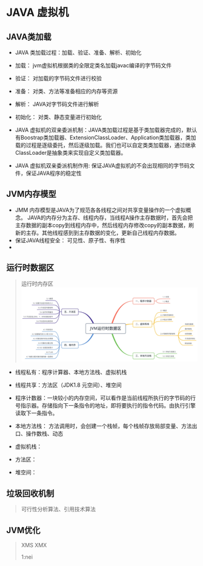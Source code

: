 # JAVA 虚拟机

## JAVA类加载
* JAVA 类加载过程：加载、验证、准备、解析、初始化
* 加载： jvm虚拟机根据类的全限定类名加载javac编译的字节码文件
* 验证： 对加载的字节码文件进行校验
* 准备： 对类、方法等准备相应的内存等资源
* 解析： JAVA对字节码文件进行解析
* 初始化： 对类、静态变量进行初始化

* JAVA 虚拟机的双亲委派机制：JAVA类加载过程是基于类加载器完成的，默认有Boostrap类加载器、ExtensionClassLoader、Application类加载器，类加载的过程是逐级委托，然后逐级加载。我们也可以自定类类加载器，通过继承ClassLoader是抽象类来实现自定义类加载器。
* JAVA 虚拟机双亲委派机制作用: 保证JAVA虚拟机的不会出现相同的字节码文件，保证JAVA程序的稳定性

## JVM内存模型
* JMM 内存模型是JAVA为了规范各各线程之间对共享变量操作的一个虚拟概念。 JAVA的内存分为主存、线程内存，当线程A操作主存数据时，首先会把主存数据的副本copy到线程内存中，然后线程内存修改copy的副本数据，刷新的主存。其他线程感到到主存数据的变化，更新自己线程内存数据。
* 保证JAVA线程安全： 可见性、原子性、有序性
* 


## 运行时数据区
> 运行时内存区
![img.png](img.png)
* 线程私有：程序计算器、本地方法栈、虚拟机栈
* 线程共享：方法区（JDK1.8 元空间）、堆空间

* 程序计数器：一块较小的内存空间，可以看作是当前线程所执行的字节码的行号指示器。存储指向下一条指令的地址，即将要执行的指令代码。由执行引擎读取下一条指令。
* 本地方法栈： 方法调用时，会创建一个栈帧，每个栈帧存放局部变量、方法出口、操作数栈、动态
* 虚拟机栈：
* 方法区：
* 堆空间：



>
## 垃圾回收机制

>可行性分析算法、引用技术算法
> 
> 

## JVM优化
> XMS
> XMX
> 
> 
> 1:nei